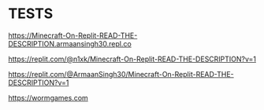 # TESTS
https://Minecraft-On-Replit-READ-THE-DESCRIPTION.armaansingh30.repl.co

https://replit.com/@n1xk/Minecraft-On-Replit-READ-THE-DESCRIPTION?v=1

https://replit.com/@ArmaanSingh30/Minecraft-On-Replit-READ-THE-DESCRIPTION?v=1

https://wormgames.com
